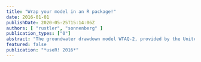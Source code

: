 ```yaml
---
title: "Wrap your model in an R package!"
date: 2016-01-01
publishDate: 2020-05-25T15:14:06Z
authors: [ "rustler", "sonnenberg" ]
publication_types: ["0"]
abstract: "The groundwater drawdown model WTAQ-2, provided by the United States Geological Survey for free, has been “wrapped” into an R package, which contains functions for writing input files, executing the model engine and reading output files. By calling the functions from the R package a sensitivity analysis, calibration or validation requiring multiple model runs can be performed in an automated way. Automation by means of programming improves and simplifies the modelling process by ensuring that the WTAQ-2 wrapper generates consistent model input files, runs the model engine and reads the output files without requiring the user to cope with the technical details of the communication with the model engine. In addition the WTAQ-2 wrapper automatically adapts cross-dependent input parameters correctly in case one is changed by the user. This assures the formal correctness of the input file and minimises the effort for the user, who normally has to consider all cross-dependencies for each input file modification manually by consulting the model documentation. Consequently the focus can be shifted on retrieving and preparing the data needed by the model. Modelling is described in the form of version controlled R scripts so that its methodology becomes transparent and modifications (e.g. error fixing) trackable. The code can be run repeatedly and will always produce the same results given the same inputs. The implementation in the form of program code further yields the advantage of inherently documenting the methodology. This leads to reproducible results which should be the basis for smart decision making."
featured: false
publication: "*useR! 2016*"
---
```


